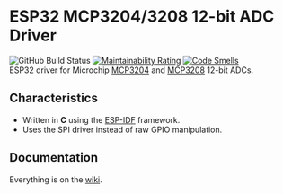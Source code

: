 # ESP32 MCP3204/3208 12-bit ADC Driver

![GitHub Build Status](https://github.com/gfurtadoalmeida/esp32-driver-mcp320x/actions/workflows/build.yml/badge.svg) [![Maintainability Rating](https://sonarcloud.io/api/project_badges/measure?project=esp32_driver_mcp320x&metric=sqale_rating)](https://sonarcloud.io/summary/new_code?id=esp32_driver_mcp320x) [![Code Smells](https://sonarcloud.io/api/project_badges/measure?project=esp32_driver_mcp320x&metric=code_smells)](https://sonarcloud.io/summary/new_code?id=esp32_driver_mcp320x)  
ESP32 driver for Microchip [MCP3204](https://www.microchip.com/wwwproducts/en/MCP3204) and [MCP3208](https://www.microchip.com/wwwproducts/en/MCP3208) 12-bit ADCs.

## Characteristics

* Written in **C** using the [ESP-IDF](https://github.com/espressif/esp-idf) framework.
* Uses the SPI driver instead of raw GPIO manipulation.

## Documentation

Everything is on the [wiki](https://github.com/gfurtadoalmeida/esp32-driver-mcp320x/wiki).
